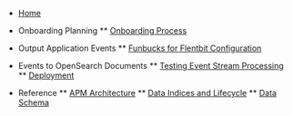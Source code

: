 <!-- docs/_sidebar.md -->

* [Home](/)
* Onboarding Planning
** [Onboarding Process](/onboarding.md)

* Output Application Events
** [Funbucks for Flentbit Configuration](/fluentbit.md)

* Events to OpenSearch Documents
** [Testing Event Stream Processing](/testing.md)
** [Deployment](/deployment.md)

* Reference
** [APM Architecture](/architecture.md)
** [Data Indices and Lifecycle](/indextemplate.md)
** [Data Schema](/commonschema.md)